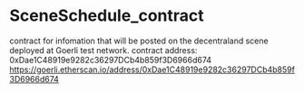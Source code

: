 # SceneSchedule_contract
contract for infomation that will be posted on the decentraland scene
deployed at Goerli test network.
contract address: 0xDae1C48919e9282c36297DCb4b859f3D6966d674
https://goerli.etherscan.io/address/0xDae1C48919e9282c36297DCb4b859f3D6966d674

